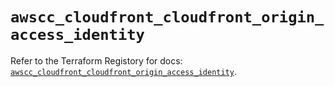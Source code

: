 # `awscc_cloudfront_cloudfront_origin_access_identity`

Refer to the Terraform Registory for docs: [`awscc_cloudfront_cloudfront_origin_access_identity`](https://registry.terraform.io/providers/hashicorp/awscc/0.70.0/docs/resources/cloudfront_cloudfront_origin_access_identity).

